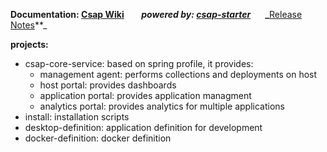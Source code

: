 

**Documentation: [Csap Wiki](https://github.com/csap-platform/csap-core/wiki)**&nbsp;&nbsp;&nbsp;&nbsp;&nbsp;&nbsp;
_**powered by: [csap-starter](https://github.com/csap-platform/csap-starter/wiki)**_**&nbsp;&nbsp;&nbsp;&nbsp;&nbsp;&nbsp;
_**[Release Notes](https://github.com/csap-platform/csap-core/wiki/Release-Notes)**_




**projects:**
- csap-core-service: based on spring profile, it provides:
    - management agent: performs collections and deployments on host
    - host portal: provides dashboards
    - application portal: provides application managment
    - analytics portal: provides analytics for multiple applications
- install: installation scripts
- desktop-definition: application definition for development
- docker-definition: docker definition
